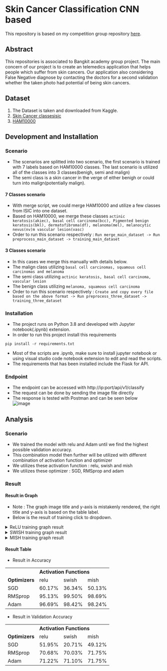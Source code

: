 # Skin Cancer Classification CNN based
This repository is based on my competition group repository [here](https://github.com/Sekigahara/skin-cancer-classification-skinconnect).

## Abstract
This repositories is associated to Bangkit academy group project. The main concern of our project is to create an telemedics application that helps people which suffer from skin cancers. Our application also considering False Negative diagnose by contacting the doctors for a second validation whether the taken photo had potential of being skin cancers.

## Dataset
1. The Dataset is taken and downloaded from Kaggle.
2. [Skin Cancer classesisic](https://www.kaggle.com/datasets/nodoubttome/skin-cancer9-classesisic)
3. [HAM10000](https://www.kaggle.com/datasets/kmader/skin-cancer-mnist-ham10000)

## Development and Installation
### Scenario
- The scenarios are splitted into two scenario, the first scenario is trained with 7 labels based on HAM10000 classes. The last scenario is utilized all of the classes into 3 classes(benigh, semi and malign)
- The semi class is a skin cancer in the verge of either benigh or could turn into malign(potentially malign).
#### 7 Classes scenario
- With merge script, we could merge HAM10000 and utilize a few classes from ISIC into one dataset.
- Based on HAM10000, we merge these classes ```actinic keratosis(akiec), basal cell carcinoma(bcc), Pigmented benign keratosis(bkl), dermatofibroma(df), melanoma(mel), melanocytic nevus(nv)m vascular lesion(vasc)```
- Order to run this scenario respectively : ```Run merge_main_dataset -> Run preprocess_main_dataset -> training_main_dataset```
#### 3 Classes scenario
- In this cases we merge this manually with details below.
- The malign class utilizing ```basal cell carcinomas, squamous cell carcinomas and melanoma```
- The semi class utilizing ```actinic keratosis, basal cell carcinoma, vascular lesion```
- The benign class utilizing ```melanoma, squamous cell carcinoma```
- Order to run this scenario respectively : ```Create and copy every file based on the above format -> Run preprocess_three_dataset -> training_three_dataset```
### Installation
- The project runs on Python 3.8 and developed with Jupyter notebook(.ipynb) extension.
- In order to run this project install this requirements
```
pip install -r requirements.txt
```
- Most of the scripts are .ipynb, make sure to install jupyter notebook or using visual studio code notebook extension to edit and read the scripts.
- The requirements that has been installed include the Flask for API.
### Endpoint
- The endpoint can be accessed with http://ip:port/api/v1/classify
- The request can be done by sending the image file directly
- The response is tested with Postman and can be seen below <br> ![image](https://user-images.githubusercontent.com/54882818/187690697-b9c695dc-7767-4944-9ced-45006467e432.png)

## Analysis
### Scenario
- We trained the model with relu and Adam until we find the highest possible validation accuracy.
- This combination model then further will be utilized with different combination of activation function and optimizer
- We utilizes these activation function : relu, swish and mish
- We utilizes these optimizer : SGD, RMSprop and adam
### Result
#### Result in Graph
- Note : The graph image title and y-axis is mistakenly rendered, the right title and y-axis is based on the table label.
- Below is the result of training click to dropdown.
<details markdown="1">
<summary>ReLU training graph result</summary>
</br>
<table style="width:100%">
  <tr> 
      <th> Loss SGD </th>
      <th> Accuracy SGD</th>
  </tr>
  <tr> 
      <td> <img src="https://user-images.githubusercontent.com/54882818/189628149-5a637d19-36c3-4225-9ce8-7fd3b49c2b2e.jpg"/> </td>
      <td> <img src="https://user-images.githubusercontent.com/54882818/189628162-826bffb9-37cb-4aff-8382-78bc79541ae3.jpg"/> </td>
  </tr>
  <tr> 
      <th> Loss RMSprop</th>
      <th> Accuracy RMSprop</th>
  </tr>
  <tr> 
      <td> <img src="https://user-images.githubusercontent.com/54882818/189627995-8d7902ba-de00-42e8-ab89-ef719e5fad10.jpg"/> </td>
      <td> <img src="https://user-images.githubusercontent.com/54882818/189628031-563df083-c24d-4e2a-8dbe-320af0ccff67.jpg"/> </td>
  </tr>
  <tr> 
      <th> Loss Adam</th>
      <th> Accuracy Adam</th>
  </tr>
  <tr> 
      <td> <img src="https://user-images.githubusercontent.com/54882818/189619093-74daec8a-294a-4d58-b6c9-e38e437fdd28.jpg"/> </td>
      <td> <img src="https://user-images.githubusercontent.com/54882818/189619122-55ffac46-c6f3-47b2-ada7-681ccd73500f.jpg"/> </td>
  </tr>
</table>
</details>

<details markdown="1">
<summary>SWISH training graph result</summary>
</br>
<table style="width:100%">
  <tr> 
    <th> Loss SGD </th>
    <th> Accuracy SGD</th>
  </tr>
  <tr> 
    <td> <img src="https://user-images.githubusercontent.com/54882818/189629219-eb6d12ec-5d49-4371-988a-1f17c13121e6.jpg"/> </td>
    <td> <img src="https://user-images.githubusercontent.com/54882818/189629234-7a93e31d-2693-477c-b9d1-53da5ca902d5.jpg"/> </td>
  </tr>
  <tr> 
    <th> Loss RMSprop</th>
    <th> Accuracy RMSprop</th>
  </tr>
  <tr> 
    <td> <img src="https://user-images.githubusercontent.com/54882818/189629508-2f249a09-9c3c-4dc5-b9ad-a83acc3cfb30.jpg"/> </td>
    <td> <img src="https://user-images.githubusercontent.com/54882818/189629522-3c7ee465-d7a5-4da2-9702-314bc8dab8a7.jpg"/> </td>
  </tr>
  <tr> 
    <th> Loss Adam</th>
    <th> Accuracy Adam</th>
  </tr>
  <tr> 
    <td> <img src="https://user-images.githubusercontent.com/54882818/189629658-c801ea45-2efa-4df5-87e9-6d6754d2303a.jpg"/> </td>
    <td> <img src="https://user-images.githubusercontent.com/54882818/189629747-a24a3c66-017f-40e1-a34e-b67375b19c87.jpg"/> </td>
  </tr>
</table>
</details>

<details markdown="1">
<summary>MISH training graph result</summary>
</br>
<table style="width:100%">
  <tr> 
    <th> Loss SGD </th>
    <th> Accuracy SGD</th>
  </tr>
  <tr> 
    <td> <img src="https://user-images.githubusercontent.com/54882818/189632597-42e6fbd5-85e3-4d58-b4c5-932035dadc22.jpg"/> </td>
    <td> <img src="https://user-images.githubusercontent.com/54882818/189632608-94c68edd-53bf-4217-80e7-ec25ce2df4e4.jpg"/> </td>

  </tr>
  <tr> 
    <th> Loss RMSprop</th>
    <th> Accuracy RMSprop</th>
  </tr>
  <tr> 
    <td> <img src="https://user-images.githubusercontent.com/54882818/189632710-947b33f7-1c2a-473a-9e97-983de45815b3.jpg"/> </td>
    <td> <img src="https://user-images.githubusercontent.com/54882818/189632747-a4d32221-841d-451c-afc2-cce7069ef863.jpg"/> </td>
  </tr>

  <tr> 
    <th> Loss Adam</th>
    <th> Accuracy Adam</th>
  </tr>
  <tr> 
    <td> <img src="https://user-images.githubusercontent.com/54882818/189632344-0a34a778-fefa-4c96-bddc-94a1114c6b8c.jpg"/> </td>
    <td> <img src="https://user-images.githubusercontent.com/54882818/189632357-1e58f28d-a9c1-496d-94fc-defeee0cdfc3.jpg"/> </td>
  </tr>
</table>
</details>

#### Result Table
- Result in Accuracy
<table>
  <tr>
    <td> </td>
    <td colspan="3"> <b> Activation Functions </b> </td>
  </tr>
  <tr> 
    <td> <b> Optimizers </b> </td>
    <td> relu </td>
    <td> swish </td>
    <td> mish </td>
  </tr>
  <tr>
    <td> SGD </td>
    <td> 60.17% </td>
    <td> 36.34% </td>
    <td> 50.13% </td>
  </tr>
  <tr>
    <td> RMSprop </td>
    <td> 95.13% </td>
    <td> 99.50% </td>
    <td> 98.69% </td>
  </tr>
  <tr>
    <td> Adam </td>
    <td> 96.69% </td>
    <td> 98.42% </td>
    <td> 98.24% </td>
  </tr>
</table>

- Result in Validation Accuracy
<table>
  <tr>
    <td> </td>
    <td colspan="3"> <b> Activation Functions </b> </td>
  </tr>
  <tr> 
    <td> <b> Optimizers </b> </td>
    <td> relu </td>
    <td> swish </td>
    <td> mish </td>
  </tr>
  <tr>
    <td> SGD </td>
    <td> 51.95% </td>
    <td> 20.71% </td>
    <td> 49.12% </td>
  </tr>
  <tr>
    <td> RMSprop </td>
    <td> 70.68% </td>
    <td> 70.03% </td>
    <td> 71.75% </td>
  </tr>
  <tr>
    <td> Adam </td>
    <td> 71.22% </td>
    <td> 71.10% </td>
    <td> 71.75% </td>
  </tr>
</table>
